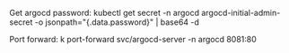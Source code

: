 Get argocd password:
 kubectl get secret -n argocd argocd-initial-admin-secret -o jsonpath="{.data.password}" | base64 -d

Port forward:
  k port-forward svc/argocd-server -n argocd 8081:80
